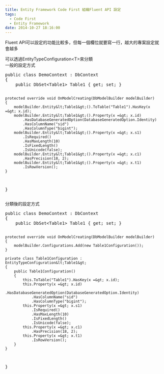 ```yaml
---
title: Entity Framework Code First 組織Fluent API 設定
tags:
  - Code First
  - Entity Framework
date: 2014-10-27 18:16:00
---
```


Fluent API可以設定的功能比較多，但每一個欄位就要寫一行，越大的專案設定就會越多
<div>可以透過EntityTypeConfiguration&lt;T&gt;來分類</div><div>
一般的設定方式</div><div><pre class="brush:csharp">public class DemoContext : DbContext
{
    public DbSet&lt;Table1&gt; Table1 { get; set; }

    protected override void OnModelCreating(DbModelBuilder modelBuilder)
    {
        modelBuilder.Entity&lt;Table1&gt;().ToTable("Table1").HasKey(x =&gt; x.id);
        modelBuilder.Entity&lt;Table1&gt;().Property(x =&gt; x.id)
            .HasDatabaseGeneratedOption(DatabaseGeneratedOption.Identity)
            .HasColumnName("sid")
            .HasColumnType("bigint");
        modelBuilder.Entity&lt;Table1&gt;().Property(x =&gt; x.s1)
            .IsRequired()
            .HasMaxLength(10)
            .IsFixedLength()
            .IsUnicode(false);
        modelBuilder.Entity&lt;Table1&gt;().Property(x =&gt; x.c1)
            .HasPrecision(18, 2);
        modelBuilder.Entity&lt;Table1&gt;().Property(x =&gt; x.t1)
            .IsRowVersion();
    }
}</pre>
</div><div>分類後的設定方式</div><div><pre class="brush:csharp">public class DemoContext : DbContext
{
    public DbSet&lt;Table1&gt; Table1 { get; set; }

    protected override void OnModelCreating(DbModelBuilder modelBuilder)
    {
        modelBuilder.Configurations.Add(new Table1Configuration());
    }

    private class Table1Configuration : EntityTypeConfiguration&lt;Table1&gt;
    {
        public Table1Configuration()
        {
            this.ToTable("Table1").HasKey(x =&gt; x.id);
            this.Property(x =&gt; x.id)
                .HasDatabaseGeneratedOption(DatabaseGeneratedOption.Identity)
                .HasColumnName("sid")
                .HasColumnType("bigint");
            this.Property(x =&gt; x.s1)
                .IsRequired()
                .HasMaxLength(10)
                .IsFixedLength()
                .IsUnicode(false);
            this.Property(x =&gt; x.c1)
                .HasPrecision(18, 2);
            this.Property(x =&gt; x.t1)
                .IsRowVersion();
        }
    }
}</pre>
</div>